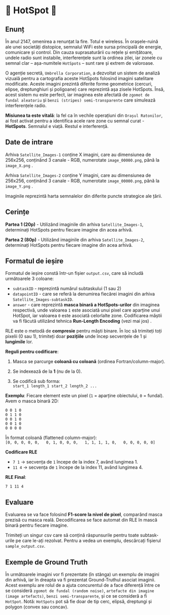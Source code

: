 # 📡 HotSpot 📡

## Enunț

În anul 2147, omenirea a renunțat la fire. Totul e wireless. În orașele-ruină ale unei societăți distopice, semnalul WiFi este sursa principală de energie, comunicare și control. Din cauza suprasaturării cu rețele și emițătoare, undele radio sunt instabile, interferențele sunt la ordinea zilei, iar zonele cu semnal clar – așa-numitele `HotSpots` – sunt rare și extrem de valoroase.

O agenție secretă, `Umbrella Corporation`, a dezvoltat un sistem de analiză vizuală pentru a cartografia aceste HotSpots folosind imagini satelitare modificate. Aceste imagini prezintă diferite forme geometrice (cercuri, elipse, dreptunghiuri și poligoane) care reprezintă  așa zisele HotSpots. Însă, acest sistem nu este perfect, iar imaginea este afectată de `zgomot de fundal aleatoriu` și `benzi (stripes) semi-transparente` care simulează  interferențele radio.

**Misiunea ta este vitală**: la fel ca  în vechile operațiuni din `Orașul Ratonilor`, ai fost activat pentru a identifica acele rare zone cu semnal curat - **HotSpots**. Semnalul e viață. Restul e interferență.

## Date de intrare


Arhiva `Satellite_Images-1` conține X imagini, care au dimensiunea de 256x256, conținând 3 canale - RGB, numerotate `image_00000.png`, până  la `image_X.png` . 

Arhiva `Satellite_Images-2` conține Y imagini, care au dimensiunea de 256x256, conținând 3 canale - RGB, numerotate `image_00000.png`, până  la `image_Y.png` .

Imaginile reprezintă  harta semnalelor din diferite puncte strategice ale țării.


## Cerințe


**Partea 1 (20p)** - Utilizând imaginile din arhiva `Satellite_Images-1`, determinați HotSpots pentru fiecare imagine din acea arhivă. 

**Partea 2 (80p)** - Utilizând imaginile din arhiva `Satellite_Images-2`, determinați HotSpots pentru fiecare imagine din acea arhivă.

## Formatul de ieșire

Formatul de ieșire  constă  într-un fișier `output.csv`, care să  includă  următoarele 3 coloane:
- `subtaskID` - reprezintă numărul subtaskului (1 sau 2)
- `datapointID` - care se referă  la denumirea fiecărei imagini din arhiva `Satellite_Images-subtaskID`.
- `answer` - care reprezintă **masca  binară a HotSpots-urilor** din imaginea respectivă, unde valoarea `1` este asociată unui pixel care aparține unui HotSpot, iar valoarea `0` este asociată celorlalte zone. Codificarea măștii  va fi făcută  utilizând  tehnica **Run-Length Encoding** (vezi mai jos) .

RLE este o metodă de **compresie** pentru măști binare. În loc să trimiteți toți pixelii (0 sau 1), trimiteți doar **pozițiile** unde încep secvențele de 1 și **lungimile** lor.

**Reguli pentru codificare**:
1.  Masca se parcurge **coloană cu coloană** (ordinea Fortran/column-major).
    
2.   Se indexează de la **1** (nu de la 0).
    
2.  Se codifică sub forma:  
    `start_1 length_1 start_2 length_2 ...`

**Exemplu**:
Fiecare element este un pixel (`1` = aparține obiectului, `0` = fundal). Avem o masca binară 2D:
```
0 0 1 0
0 1 1 0
0 0 1 0
0 0 1 0
0 0 0 0
```
În format coloană (flattened column-major):  
`[0, 0, 0, 0, 0,   0, 1, 0, 0, 0,   1, 1, 1, 1, 0,   0, 0, 0, 0, 0]`

**Codificare RLE**
- `7 1` -> secvența de `1` începe de la index 7, având lungimea 1.
- `11 4` -> secvența de `1` începe de la index 11, având lungimea 4.

**RLE Final**:

`7 1 11 4`


## Evaluare

Evaluarea se va face folosind **F1-score la nivel de pixel**, comparând masca prezisă cu masca reală. Decodificarea se face automat din RLE în mască binară pentru fiecare imagine.

Trimiteți un singur csv care să conțină răspunsurile pentru toate subtask-urile pe care le-ați rezolvat. Pentru a vedea un exemplu, descărcați fișierul `sample_output.csv`.

## Exemple de Ground Truth

În  următoarele imagini vor fi prezentate (în  stânga) un exemplu de imagini din arhivă, iar în  dreapta  va fi prezentat Ground-Truthul asociat imaginii. Acest exemplu are rolul de a ajuta concurentul de a face diferență  între ce se consideră `zgomot de fundal (random noise)`, `artefacte din imagine (image artefacts)`, `benzi semi-transparente`, și ce se consideră a fi `HotSpot`. Notă: `HotSpots` pot să fie doar de tip cerc, elipsă, dreptungi și polygon (convex sau concav).

